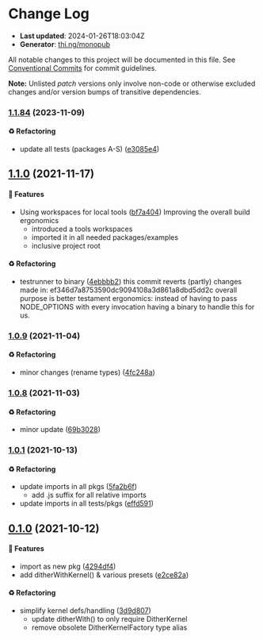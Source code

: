 # Change Log

- **Last updated**: 2024-01-26T18:03:04Z
- **Generator**: [thi.ng/monopub](https://thi.ng/monopub)

All notable changes to this project will be documented in this file.
See [Conventional Commits](https://conventionalcommits.org/) for commit guidelines.

**Note:** Unlisted _patch_ versions only involve non-code or otherwise excluded changes
and/or version bumps of transitive dependencies.

### [1.1.84](https://github.com/thi-ng/umbrella/tree/@thi.ng/pixel-dither@1.1.84) (2023-11-09)

#### ♻️ Refactoring

- update all tests (packages A-S) ([e3085e4](https://github.com/thi-ng/umbrella/commit/e3085e4))

## [1.1.0](https://github.com/thi-ng/umbrella/tree/@thi.ng/pixel-dither@1.1.0) (2021-11-17)

#### 🚀 Features

- Using workspaces for local tools ([bf7a404](https://github.com/thi-ng/umbrella/commit/bf7a404))
  Improving the overall build ergonomics
  - introduced a tools workspaces
  - imported it in all needed packages/examples
  - inclusive project root

#### ♻️ Refactoring

- testrunner to binary ([4ebbbb2](https://github.com/thi-ng/umbrella/commit/4ebbbb2))
  this commit reverts (partly) changes made in:
  ef346d7a8753590dc9094108a3d861a8dbd5dd2c
  overall purpose is better testament ergonomics:
  instead of having to pass NODE_OPTIONS with every invocation
  having a binary to handle this for us.

### [1.0.9](https://github.com/thi-ng/umbrella/tree/@thi.ng/pixel-dither@1.0.9) (2021-11-04)

#### ♻️ Refactoring

- minor changes (rename types) ([4fc248a](https://github.com/thi-ng/umbrella/commit/4fc248a))

### [1.0.8](https://github.com/thi-ng/umbrella/tree/@thi.ng/pixel-dither@1.0.8) (2021-11-03)

#### ♻️ Refactoring

- minor update ([69b3028](https://github.com/thi-ng/umbrella/commit/69b3028))

### [1.0.1](https://github.com/thi-ng/umbrella/tree/@thi.ng/pixel-dither@1.0.1) (2021-10-13)

#### ♻️ Refactoring

- update imports in all pkgs ([5fa2b6f](https://github.com/thi-ng/umbrella/commit/5fa2b6f))
  - add .js suffix for all relative imports
- update imports in all tests/pkgs ([effd591](https://github.com/thi-ng/umbrella/commit/effd591))

## [0.1.0](https://github.com/thi-ng/umbrella/tree/@thi.ng/pixel-dither@0.1.0) (2021-10-12)

#### 🚀 Features

- import as new pkg ([4294df4](https://github.com/thi-ng/umbrella/commit/4294df4))
- add ditherWithKernel() & various presets ([e2ce82a](https://github.com/thi-ng/umbrella/commit/e2ce82a))

#### ♻️ Refactoring

- simplify kernel defs/handling ([3d9d807](https://github.com/thi-ng/umbrella/commit/3d9d807))
  - update ditherWith() to only require DitherKernel
  - remove obsolete DitherKernelFactory type alias
